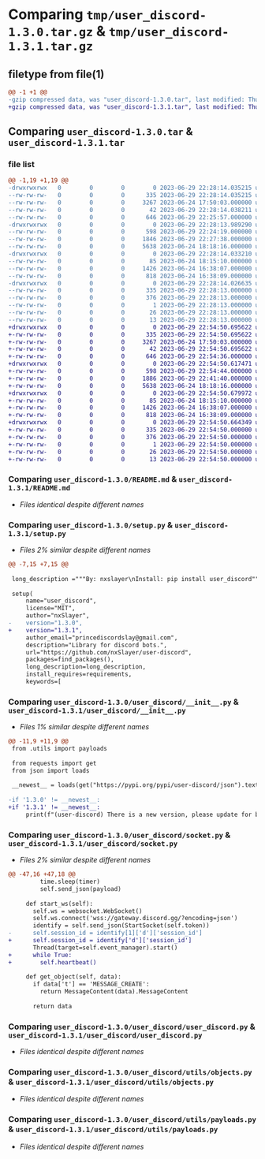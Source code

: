 # Comparing `tmp/user_discord-1.3.0.tar.gz` & `tmp/user_discord-1.3.1.tar.gz`

## filetype from file(1)

```diff
@@ -1 +1 @@
-gzip compressed data, was "user_discord-1.3.0.tar", last modified: Thu Jun 29 22:28:14 2023, max compression
+gzip compressed data, was "user_discord-1.3.1.tar", last modified: Thu Jun 29 22:54:50 2023, max compression
```

## Comparing `user_discord-1.3.0.tar` & `user_discord-1.3.1.tar`

### file list

```diff
@@ -1,19 +1,19 @@
-drwxrwxrwx   0        0        0        0 2023-06-29 22:28:14.035215 user_discord-1.3.0/
--rw-rw-rw-   0        0        0      335 2023-06-29 22:28:14.035215 user_discord-1.3.0/PKG-INFO
--rw-rw-rw-   0        0        0     3267 2023-06-24 17:50:03.000000 user_discord-1.3.0/README.md
--rw-rw-rw-   0        0        0       42 2023-06-29 22:28:14.038211 user_discord-1.3.0/setup.cfg
--rw-rw-rw-   0        0        0      646 2023-06-29 22:25:57.000000 user_discord-1.3.0/setup.py
-drwxrwxrwx   0        0        0        0 2023-06-29 22:28:13.989290 user_discord-1.3.0/user_discord/
--rw-rw-rw-   0        0        0      598 2023-06-29 22:24:19.000000 user_discord-1.3.0/user_discord/__init__.py
--rw-rw-rw-   0        0        0     1846 2023-06-29 22:27:38.000000 user_discord-1.3.0/user_discord/socket.py
--rw-rw-rw-   0        0        0     5638 2023-06-24 18:18:16.000000 user_discord-1.3.0/user_discord/user_discord.py
-drwxrwxrwx   0        0        0        0 2023-06-29 22:28:14.033210 user_discord-1.3.0/user_discord/utils/
--rw-rw-rw-   0        0        0       85 2023-06-24 18:15:10.000000 user_discord-1.3.0/user_discord/utils/__init__.py
--rw-rw-rw-   0        0        0     1426 2023-06-24 16:38:07.000000 user_discord-1.3.0/user_discord/utils/objects.py
--rw-rw-rw-   0        0        0      818 2023-06-24 16:38:09.000000 user_discord-1.3.0/user_discord/utils/payloads.py
-drwxrwxrwx   0        0        0        0 2023-06-29 22:28:14.026635 user_discord-1.3.0/user_discord.egg-info/
--rw-rw-rw-   0        0        0      335 2023-06-29 22:28:13.000000 user_discord-1.3.0/user_discord.egg-info/PKG-INFO
--rw-rw-rw-   0        0        0      376 2023-06-29 22:28:13.000000 user_discord-1.3.0/user_discord.egg-info/SOURCES.txt
--rw-rw-rw-   0        0        0        1 2023-06-29 22:28:13.000000 user_discord-1.3.0/user_discord.egg-info/dependency_links.txt
--rw-rw-rw-   0        0        0       26 2023-06-29 22:28:13.000000 user_discord-1.3.0/user_discord.egg-info/requires.txt
--rw-rw-rw-   0        0        0       13 2023-06-29 22:28:13.000000 user_discord-1.3.0/user_discord.egg-info/top_level.txt
+drwxrwxrwx   0        0        0        0 2023-06-29 22:54:50.695622 user_discord-1.3.1/
+-rw-rw-rw-   0        0        0      335 2023-06-29 22:54:50.695622 user_discord-1.3.1/PKG-INFO
+-rw-rw-rw-   0        0        0     3267 2023-06-24 17:50:03.000000 user_discord-1.3.1/README.md
+-rw-rw-rw-   0        0        0       42 2023-06-29 22:54:50.695622 user_discord-1.3.1/setup.cfg
+-rw-rw-rw-   0        0        0      646 2023-06-29 22:54:36.000000 user_discord-1.3.1/setup.py
+drwxrwxrwx   0        0        0        0 2023-06-29 22:54:50.617471 user_discord-1.3.1/user_discord/
+-rw-rw-rw-   0        0        0      598 2023-06-29 22:54:44.000000 user_discord-1.3.1/user_discord/__init__.py
+-rw-rw-rw-   0        0        0     1886 2023-06-29 22:41:40.000000 user_discord-1.3.1/user_discord/socket.py
+-rw-rw-rw-   0        0        0     5638 2023-06-24 18:18:16.000000 user_discord-1.3.1/user_discord/user_discord.py
+drwxrwxrwx   0        0        0        0 2023-06-29 22:54:50.679972 user_discord-1.3.1/user_discord/utils/
+-rw-rw-rw-   0        0        0       85 2023-06-24 18:15:10.000000 user_discord-1.3.1/user_discord/utils/__init__.py
+-rw-rw-rw-   0        0        0     1426 2023-06-24 16:38:07.000000 user_discord-1.3.1/user_discord/utils/objects.py
+-rw-rw-rw-   0        0        0      818 2023-06-24 16:38:09.000000 user_discord-1.3.1/user_discord/utils/payloads.py
+drwxrwxrwx   0        0        0        0 2023-06-29 22:54:50.664349 user_discord-1.3.1/user_discord.egg-info/
+-rw-rw-rw-   0        0        0      335 2023-06-29 22:54:50.000000 user_discord-1.3.1/user_discord.egg-info/PKG-INFO
+-rw-rw-rw-   0        0        0      376 2023-06-29 22:54:50.000000 user_discord-1.3.1/user_discord.egg-info/SOURCES.txt
+-rw-rw-rw-   0        0        0        1 2023-06-29 22:54:50.000000 user_discord-1.3.1/user_discord.egg-info/dependency_links.txt
+-rw-rw-rw-   0        0        0       26 2023-06-29 22:54:50.000000 user_discord-1.3.1/user_discord.egg-info/requires.txt
+-rw-rw-rw-   0        0        0       13 2023-06-29 22:54:50.000000 user_discord-1.3.1/user_discord.egg-info/top_level.txt
```

### Comparing `user_discord-1.3.0/README.md` & `user_discord-1.3.1/README.md`

 * *Files identical despite different names*

### Comparing `user_discord-1.3.0/setup.py` & `user_discord-1.3.1/setup.py`

 * *Files 2% similar despite different names*

```diff
@@ -7,15 +7,15 @@
 
 long_description ="""By: nxslayer\nInstall: pip install user_discord"""
 
 setup(
     name="user_discord",
     license="MIT",
     author="nxSlayer",
-    version="1.3.0",
+    version="1.3.1",
     author_email="princediscordslay@gmail.com",
     description="Library for discord bots.",
     url="https://github.com/nxSlayer/user-discord",
     packages=find_packages(),
     long_description=long_description,
     install_requires=requirements,
     keywords=[
```

### Comparing `user_discord-1.3.0/user_discord/__init__.py` & `user_discord-1.3.1/user_discord/__init__.py`

 * *Files 1% similar despite different names*

```diff
@@ -11,9 +11,9 @@
 from .utils import payloads
 
 from requests import get
 from json import loads
 
 __newest__ = loads(get("https://pypi.org/pypi/user-discord/json").text)["info"]["version"]
 
-if '1.3.0' != __newest__:
+if '1.3.1' != __newest__:
     print(f"(user-discord) There is a new version, please update for better results")
```

### Comparing `user_discord-1.3.0/user_discord/socket.py` & `user_discord-1.3.1/user_discord/socket.py`

 * *Files 2% similar despite different names*

```diff
@@ -47,16 +47,18 @@
         time.sleep(timer)
         self.send_json(payload)
 
     def start_ws(self):
       self.ws = websocket.WebSocket()
       self.ws.connect('wss://gateway.discord.gg/?encoding=json')
       identify = self.send_json(StartSocket(self.token))
-      self.session_id = identify[1]['d']['session_id']
+      self.session_id = identify['d']['session_id']
       Thread(target=self.event_manager).start()
+      while True:
+        self.heartbeat()
 
     def get_object(self, data):
       if data['t'] == 'MESSAGE_CREATE':
         return MessageContent(data).MessageContent
       
       return data
```

### Comparing `user_discord-1.3.0/user_discord/user_discord.py` & `user_discord-1.3.1/user_discord/user_discord.py`

 * *Files identical despite different names*

### Comparing `user_discord-1.3.0/user_discord/utils/objects.py` & `user_discord-1.3.1/user_discord/utils/objects.py`

 * *Files identical despite different names*

### Comparing `user_discord-1.3.0/user_discord/utils/payloads.py` & `user_discord-1.3.1/user_discord/utils/payloads.py`

 * *Files identical despite different names*

